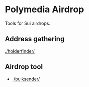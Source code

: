 # Polymedia Airdrop

Tools for Sui airdrops.

## Address gathering

[./holderfinder/](./holderfinder/)

## Airdrop tool

- [./bulksender/](./bulksender/)
